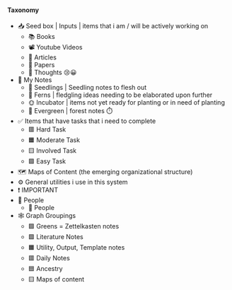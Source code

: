 ---
---

#### Taxonomy 

- 📥️ Seed box | Inputs | items that i am / will be actively working on
	- 📚️ Books
	- 📽️ Youtube Videos 
	- 📝 Articles 
	- 📜️ Papers 
	- 💭️ Thoughts 
😢😀
- 📝️ My Notes
	- 🌱️ Seedlings | Seedling notes to flesh out
	- 🌿️ Ferns | fledgling ideas needing to be elaborated upon further
	- 🌞️ Incubator | items not yet ready for planting or in need of planting
	- 🌲️ Evergreen | forest notes
⏱️
- ✅️ Items that have tasks that i need to complete
	- 🟥️ Hard Task
	- 🟧️️ Moderate Task
	- 🟨️ Involved Task
	- 🟩️️ Easy Task
- 🗺️ Maps of Content (the emerging organizational structure)
- ⚙️ General utilities i use in this system
- ❗️ IMPORTANT
- 👥️ People
	- 👤️ People
- 🕸️ Graph Groupings
	- 🟩️ Greens = Zettelkasten notes
	- 🟪️ Literature Notes
	- 🟧️ Utility, Output, Template notes
	- 🟥️ Daily Notes
	- 🟦️ Ancestry
	- 🟨️ Maps of content
